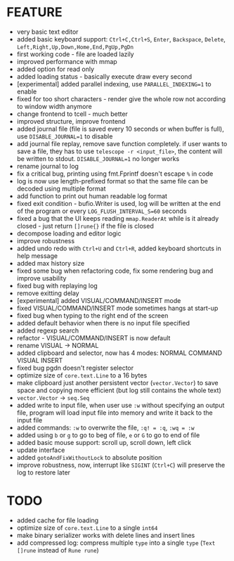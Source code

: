 # FEATURE

- very basic text editor
- added basic keyboard support: `Ctrl+C,Ctrl+S`, `Enter`, `Backspace`, `Delete`, `Left,Right,Up,Down,Home,End,PgUp,PgDn`
- first working code - file are loaded lazily
- improved performance with mmap
- added option for read only
- added loading status - basically execute draw every second
- [experimental] added parallel indexing, use `PARALLEL_INDEXING=1` to enable
- fixed for too short characters - render give the whole row not according to window width anymore
- change frontend to tcell - much better
- improved structure, improve frontend
- added journal file (file is saved every 10 seconds or when buffer is full), use `DISABLE_JOURNAL=1` to disable
- add journal file replay, remove save function completely. if user wants to save a file, they has to use `telescope -r <input_file>`, the content will be written to stdout. `DISABLE_JOURNAL=1` no longer works
- rename journal to log
- fix a critical bug, printing using fmt.Fprintf doesn't escape `%` in code
- log is now use length-prefixed format so that the same file can be decoded using multiple format
- add function to print out human readable log format
- fixed exit condition - bufio.Writer is used, log will be written at the end of the program or every `LOG_FLUSH_INTERVAL_S=60` seconds
- fixed a bug that the UI keeps reading `mmap.ReaderAt` while is it already closed - just return `[]rune{}` if the file is closed
- decompose loading and editor logic
- improve robustness
- added undo redo with `Ctrl+U` and `Ctrl+R`, added keyboard shortcuts in help message
- added max history size
- fixed some bug when refactoring code, fix some rendering bug and improve usability
- fixed bug with replaying log
- remove exitting delay
- [experimental] added VISUAL/COMMAND/INSERT mode
- fixed VISUAL/COMMAND/INSERT mode sometimes hangs at start-up
- fixed bug when typing to the right end of the screen
- added default behavior when there is no input file specified
- added regexp search
- refactor - VISUAL/COMMAND/INSERT is now default
- rename VISUAL -> NORMAL
- added clipboard and selector, now has 4 modes: NORMAL COMMAND VISUAL INSERT
- fixed bug pgdn doesn't register selector
- optimize size of `core.text.Line` to a 16 bytes
- make clipboard just another persistent vector (`vector.Vector`) to save space and copying more efficient (but log still contains the whole text)
- `vector.Vector` -> `seq.Seq`
- added write to input file, when user use `:w` without specifying an output file, program will load input file into memory and write it back to the input file
- added commands: `:w` to overwrite the file, `:q! = :q`, `:wq = :w`
- added using `b` or `g` to go to beg of file, `e` or `G` to go to end of file 
- added basic mouse support: scroll up, scroll down, left click
- update interface
- added `gotoAndFixWithoutLock` to absolute position
- improve robustness, now, interrupt like `SIGINT` (`Ctrl+C`) will preserve the log to restore later

# TODO

- added cache for file loading
- optimize size of `core.text.Line` to a single `int64`
- make binary serializer works with delete lines and insert lines
- add compressed log: compress multiple `type` into a single `type` (`Text []rune` instead of `Rune rune`)
